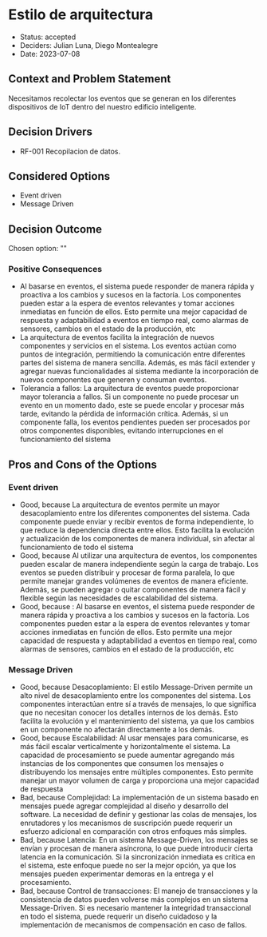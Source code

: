 # Estilo de arquitectura

* Status: accepted
* Deciders: Julian Luna, Diego Montealegre
* Date: 2023-07-08

## Context and Problem Statement

Necesitamos recolectar los eventos que se generan en los diferentes dispositivos de IoT dentro del nuestro edificio inteligente.

## Decision Drivers

* RF-001 Recopilacion de datos.

## Considered Options

* Event driven
* Message Driven

## Decision Outcome

Chosen option: ""

### Positive Consequences

* Al basarse en eventos, el sistema puede responder de manera rápida y proactiva a los cambios y sucesos en la factoría. Los componentes pueden estar a la espera de eventos relevantes y tomar acciones inmediatas en función de ellos. Esto permite una mejor capacidad de respuesta y adaptabilidad a eventos en tiempo real, como alarmas de sensores, cambios en el estado de la producción, etc
* La arquitectura de eventos facilita la integración de nuevos componentes y servicios en el sistema. Los eventos actúan como puntos de integración, permitiendo la comunicación entre diferentes partes del sistema de manera sencilla. Además, es más fácil extender y agregar nuevas funcionalidades al sistema mediante la incorporación de nuevos componentes que generen y consuman eventos.
* Tolerancia a fallos: La arquitectura de eventos puede proporcionar mayor tolerancia a fallos. Si un componente no puede procesar un evento en un momento dado, este se puede encolar y procesar más tarde, evitando la pérdida de información crítica. Además, si un componente falla, los eventos pendientes pueden ser procesados por otros componentes disponibles, evitando interrupciones en el funcionamiento del sistema

## Pros and Cons of the Options

### Event driven

* Good, because La arquitectura de eventos permite un mayor desacoplamiento entre los diferentes componentes del sistema. Cada componente puede enviar y recibir eventos de forma independiente, lo que reduce la dependencia directa entre ellos. Esto facilita la evolución y actualización de los componentes de manera individual, sin afectar al funcionamiento de todo el sistema
* Good, because Al utilizar una arquitectura de eventos, los componentes pueden escalar de manera independiente según la carga de trabajo. Los eventos se pueden distribuir y procesar de forma paralela, lo que permite manejar grandes volúmenes de eventos de manera eficiente. Además, se pueden agregar o quitar componentes de manera fácil y flexible según las necesidades de escalabilidad del sistema.
* Good, because : Al basarse en eventos, el sistema puede responder de manera rápida y proactiva a los cambios y sucesos en la factoría. Los componentes pueden estar a la espera de eventos relevantes y tomar acciones inmediatas en función de ellos. Esto permite una mejor capacidad de respuesta y adaptabilidad a eventos en tiempo real, como alarmas de sensores, cambios en el estado de la producción, etc

### Message Driven

* Good, because Desacoplamiento: El estilo Message-Driven permite un alto nivel de desacoplamiento entre los componentes del sistema. Los componentes interactúan entre sí a través de mensajes, lo que significa que no necesitan conocer los detalles internos de los demás. Esto facilita la evolución y el mantenimiento del sistema, ya que los cambios en un componente no afectarán directamente a los demás.
* Good, because Escalabilidad: Al usar mensajes para comunicarse, es más fácil escalar verticalmente y horizontalmente el sistema. La capacidad de procesamiento se puede aumentar agregando más instancias de los componentes que consumen los mensajes o distribuyendo los mensajes entre múltiples componentes. Esto permite manejar un mayor volumen de carga y proporciona una mejor capacidad de respuesta
* Bad, because Complejidad: La implementación de un sistema basado en mensajes puede agregar complejidad al diseño y desarrollo del software. La necesidad de definir y gestionar las colas de mensajes, los enrutadores y los mecanismos de suscripción puede requerir un esfuerzo adicional en comparación con otros enfoques más simples.
* Bad, because Latencia: En un sistema Message-Driven, los mensajes se envían y procesan de manera asíncrona, lo que puede introducir cierta latencia en la comunicación. Si la sincronización inmediata es crítica en el sistema, este enfoque puede no ser la mejor opción, ya que los mensajes pueden experimentar demoras en la entrega y el procesamiento.
* Bad, because Control de transacciones: El manejo de transacciones y la consistencia de datos pueden volverse más complejos en un sistema Message-Driven. Si es necesario mantener la integridad transaccional en todo el sistema, puede requerir un diseño cuidadoso y la implementación de mecanismos de compensación en caso de fallos.
